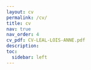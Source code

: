 ```yaml
---
layout: cv
permalink: /cv/
title: cv
nav: true
nav_order: 4
cv_pdf: CV-LEAL-LOIS-ANNE.pdf
description: 
toc:
  sidebar: left
---
```

